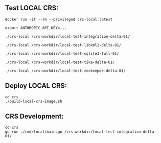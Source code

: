 ## Test LOCAL CRS:

```
docker run -it --rm --privileged crs-local:latest
```
```
export ANTHROPIC_API_KEY=...
```
```
./crs-local /crs-workdir/local-test-integration-delta-01/
```
```
./crs-local /crs-workdir/local-test-libxml2-delta-01/
```
```
./crs-local /crs-workdir/local-test-sqlite3-full-01/
```
```
./crs-local /crs-workdir/local-test-tika-delta-01/
```
```
./crs-local /crs-workdir/local-test-zookeeper-delta-01/
```

## Deploy LOCAL CRS:
```
cd crs
./build-local-crs-image.sh
```

## CRS Development:
```
cd crs
go run ./cmd/local/main.go /crs-workdir/local-test-integration-delta-01/
```